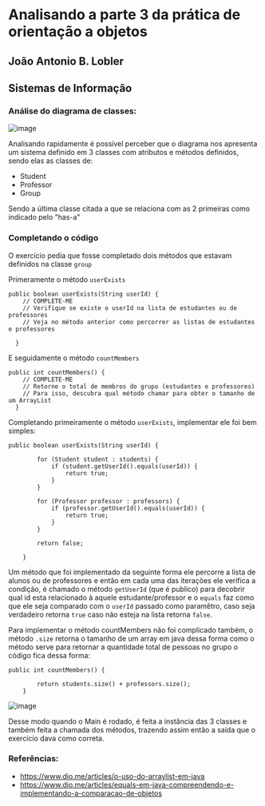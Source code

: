 # Analisando a parte 3 da prática de orientação a objetos  
## João Antonio B. Lobler
## Sistemas de Informação

### Análise do diagrama de classes:
![image](https://github.com/user-attachments/assets/5d309f41-897d-426b-a72f-e339c38a2116)

Analisando rapidamente é possível perceber que o diagrama nos apresenta um sistema definido em 3 classes com atributos e métodos definidos, sendo elas as classes de:
* Student
* Professor
* Group
  
Sendo a última classe citada a que se relaciona com as 2 primeiras como indicado pelo "has-a"

### Completando o código

O exercício pedia que fosse completado dois métodos que estavam definidos na classe `group`

Primeramente o método `userExists` 
~~~
public boolean userExists(String userId) {
    // COMPLETE-ME
    // Verifique se existe o userId na lista de estudantes ou de professores
    // Veja no método anterior como percorrer as listas de estudantes e professores

  }
~~~

E seguidamente o método `countMembers`
~~~
public int countMembers() {
    // COMPLETE-ME
    // Retorne o total de membros do grupo (estudantes e professores)
    // Para isso, descubra qual método chamar para obter o tamanho de um ArrayList
  }
~~~

Completando primeiramente o método `userExists`, implementar ele foi bem simples:

~~~
public boolean userExists(String userId) {

        for (Student student : students) {
            if (student.getUserId().equals(userId)) {
                return true;
            }
        }

        for (Professor professor : professors) {
            if (professor.getUserId().equals(userId)) {
                return true;
            }
        }
        
        return false;

    }
~~~

Um método que foi implementado da seguinte forma ele percorre a lista de alunos ou de professores e então em cada uma das iterações ele verifica a condição, é chamado o método `getUserId` (que é publico) para
decobrir qual id esta relacionado à aquele estudante/professor e o `equals` faz como que ele seja comparado com o `userId` passado como paramêtro, caso seja verdadeiro retorna `true` caso não esteja na lista retorna `false`.

Para implementar o método countMembers não foi complicado também, o método `.size` retorna o tamanho de um array em java dessa forma como o método serve para retornar a quantidade total de pessoas no grupo o código fica dessa forma:

~~~
public int countMembers() {
        
        return students.size() + professors.size();
    }
~~~

![image](https://github.com/user-attachments/assets/490afaba-8ea2-4e56-847c-45c2dba19c7a)

Desse modo quando o Main é rodado, é feita a instância das 3 classes e também feita a chamada dos métodos, trazendo assim então a saída que o exercício dava como correta.




### Referências:

* https://www.dio.me/articles/o-uso-do-arraylist-em-java
* https://www.dio.me/articles/equals-em-java-compreendendo-e-implementando-a-comparacao-de-objetos



